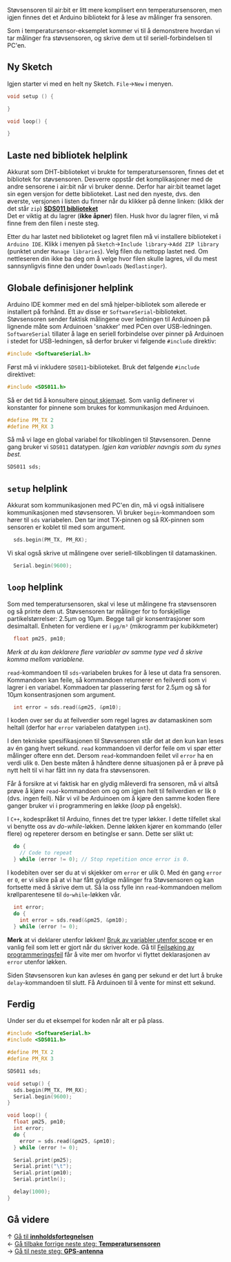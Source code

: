 Støvsensoren til air:bit er litt mere komplisert enn temperatursensoren, men igjen finnes det et Arduino bibliotekt for å lese av målinger fra sensoren.

Som i temperatursensor-eksemplet kommer vi til å demonstrere hvordan vi tar målinger fra støvsensoren, og skrive dem ut til seriell-forbindelsen til PC'en.

## Ny Sketch

Igjen starter vi med en helt ny Sketch. `File`&rarr;`New` i menyen.

``` cpp
void setup () {

}

void loop() {

}
```

## Laste ned bibliotek helplink

Akkurat som DHT-biblioteket vi brukte for temperatursensoren, finnes det et bibliotek for støvsensoren. Desverre oppstår det komplikasjoner med de andre sensorene i air:bit når vi bruker denne. Derfor har air:bit teamet laget sin egen versjon for dette biblioteket. Last ned den nyeste, dvs. den øverste, versjonen i listen du finner når du klikker på denne linken: (klikk der det står `zip`) **[SDS011 biblioteket](https://github.com/skolelab/SDS011/releases)**  
Det er viktig at du lagrer (**ikke åpner**) filen. Husk hvor du lagrer filen, vi må finne frem den filen i neste steg.

Etter du har lastet ned biblioteket og lagret filen må vi installere biblioteket i `Arduino IDE`. Klikk i menyen på `Sketch`&rarr;`Include library`&rarr;`Add ZIP library` (punktet under `Manage libraries`). Velg filen du nettopp lastet ned. Om nettleseren din ikke ba deg om å velge hvor filen skulle lagres, vil du mest sannsynligvis finne den under `Downloads` (`Nedlastinger`).

## Globale definisjoner helplink

Arduino IDE kommer med en del små hjelper-bibliotek som allerede er installert på forhånd. Ett av disse er `SoftwareSerial`-biblioteket. Støvsensoren sender faktisk målingene over ledningen til Arduinoen på lignende måte som Arduinoen 'snakker' med PCen over USB-ledningen. `SoftwareSerial` tillater å lage en seriell forbindelse over pinner på Arduinoen i stedet for USB-ledningen, så derfor bruker vi følgende `#include` direktiv:

``` cpp
#include <SoftwareSerial.h>
```

Først må vi inkludere `SDS011`-biblioteket. Bruk det følgende `#include` direktivet:

``` cpp
#include <SDS011.h>
```

Så er det tid å konsultere [pinout skjemaet][pinout]. Som vanlig definerer vi konstanter for pinnene som brukes for kommunikasjon med Arduinoen.

``` cpp
#define PM_TX 2
#define PM_RX 3
```

Så må vi lage en global variabel for tilkoblingen til Støvsensoren. Denne gang bruker vi `SDS011` datatypen. *Igjen kan variabler navngis som du synes best.*

``` cpp
SDS011 sds;
```

## `setup` helplink

Akkurat som kommunikasjonen med PC'en din, må vi også initialisere kommunikasjonen med støvsensoren. Vi bruker `begin`-kommandoen som hører til `sds` variabelen. Den tar imot TX-pinnen og så RX-pinnen som sensoren er koblet til med som argument.

``` cpp
  sds.begin(PM_TX, PM_RX);
```

Vi skal også skrive ut målingene over seriell-tilkoblingen til datamaskinen.

``` cpp
  Serial.begin(9600);
```

## `loop` helplink

Som med temperatursensoren, skal vi lese ut målingene fra støvsensoren og så printe dem ut. Støvsensoren tar målinger for to forskjellige partikelstørrelser: 2.5µm og 10µm. Begge tall gir konsentrasjoner som desimaltall. Enheten for verdiene er i `µg/m³` (mikrogramm per kubikkmeter)

``` cpp
  float pm25, pm10;
```

*Merk at du kan deklarere flere variabler av samme type ved å skrive komma mellom variablene.*

`read`-kommandoen til `sds`-variabelen brukes for å lese ut data fra sensoren. Kommandoen kan feile, så kommandoen returnerer en feilverdi som vi lagrer i en variabel. Kommadoen tar plassering først for 2.5µm og så for 10µm konsentrasjonen som argument.

``` cpp
  int error = sds.read(&pm25, &pm10);
```

I koden over ser du at feilverdier som regel lagres av datamaskinen som heltall (derfor har `error` variabelen datatypen `int`).

I den tekniske spesifikasjonen til Støvsensoren står det at den kun kan leses av én gang hvert sekund. `read` kommandoen vil derfor feile om vi spør etter målinger oftere enn det. Dersom `read`-kommandoen feilet vil `error` ha en verdi ulik `0`. Den beste måten å håndtere denne situasjonen på er å prøve på nytt helt til vi har fått inn ny data fra støvsensoren.

Får å forsikre at vi faktisk har en glydig måleverdi fra sensoren, må vi altså prøve å kjøre `read`-kommandoen om og om igjen helt til feilverdien er lik `0` (dvs. ingen feil). Når vi vil be Arduinoen om å kjøre den samme koden flere ganger bruker vi i programmering en løkke (*loop* på engelsk).

I `C++`, kodespråket til Arduino, finnes det tre typer løkker. I dette tilfellet skal vi benytte oss av *do-while*-løkken. Denne løkken kjører en kommando (eller flere) og repeterer dersom en betinglse er sann. Dette ser slikt ut:

``` cpp
  do {
    // Code to repeat
  } while (error != 0); // Stop repetition once error is 0.
```

I kodebiten over ser du at vi skjekker om `error` er ulik 0. Med én gang `error` er `0`, er vi sikre på at vi har fått gyldige målinger fra Støvsensoren og kan fortsette med å skrive dem ut. Så la oss fylle inn `read`-kommandoen mellom krøllparentesene til `do`-`while`-løkken vår.

``` cpp
  int error;
  do {
    int error = sds.read(&pm25, &pm10);
  } while (error != 0);
```

**Merk** at vi deklarer utenfor løkken! [Bruk av variabler utenfor scope][debugging-scopes] er en vanlig feil som lett er gjort når du skriver kode. Gå til [Feilsøking av programmeringsfeil][debugging-scopes] får å vite mer om hvorfor vi flyttet deklarasjonen av `error` utenfor løkken.

Siden Støvsensoren kun kan avleses én gang per sekund er det lurt å bruke `delay`-kommandoen til slutt. Få Arduinoen til å vente for minst ett sekund.

## Ferdig

Under ser du et eksempel for koden når alt er på plass.

``` cpp
#include <SoftwareSerial.h>
#include <SDS011.h>

#define PM_TX 2
#define PM_RX 3

SDS011 sds;

void setup() {
  sds.begin(PM_TX, PM_RX);
  Serial.begin(9600);
}

void loop() {
  float pm25, pm10;
  int error;
  do {
    error = sds.read(&pm25, &pm10);
  } while (error != 0);

  Serial.print(pm25);
  Serial.print("\t");
  Serial.print(pm10);
  Serial.println();

  delay(1000);
}
```

## Gå videre

&uarr; [Gå til **innholdsfortegnelsen**][home]  
&larr; [Gå tilbake forrige neste steg: **Temperatursensoren**][dht]  
&rarr; [Gå til neste steg: **GPS-antenna**][gps]  

[home]: airbit-Programmering
[dht]: Programmering-med-Temperatursensoren
[gps]: Programmering-med-GPS-antenna

[pinout]: airbit-Pinout

[debugging-scopes]: Feilsøking-av-programmeringsfeil#bruk-av-variabler-utenfor-scope
